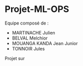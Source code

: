 # Projet-ML-OPS

Equipe composé de : 

- MARTINACHE Julien
- BELVAL Melchior
- MOUANGA KANDA Jean Junior
- TONNOIR Jules


Projet sur 
